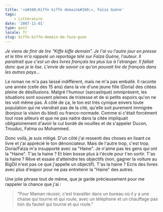 ```yaml
---
title: '«&#160;Kiffe kiffe demain&#160;», Faïza Guène'
tags:
    - Littérature
date: '2007-11-01'
type: post
locale: fr
slug: kiffe-kiffe-demain-de-faza-gune
---
```


_Je viens de finir de lire "Kiffe kiffe demain". Je l'ai vu l'autre jour en presse et le titre m'a rappelé un reportage télé sur Faïza Guène, l'auteur. Il paraitrait que c'est un des livres français les plus lus à l'étranger. Il fallait donc que je le lise. L'envie de savoir ce qu'on pouvait lire de français dans les autres pays…_

<!-- more -->

Le roman ne m'a pas laissé indifférent, mais ne m'a pas emballé. Il raconte une année (celle des 15 ans) dans la vie d'une jeune fille (Doria) des citées pleine de désillusions. Malgré l'humour (sarcastique) omniprésent, les situations sont souvent pleines de tristesse et de si petits espoirs qu'on ne les voit même pas. À côté de ça, le ton est très cynique envers toute population qui ne viendrait pas de la cité, qu'elle soit purement immigrée (bonjour la vision du bled) ou franco-normade. Comme si c'était forcément tout rose ailleurs et que ne pas naitre dans la citée impliquait obligatoirement d'avoir le cul bordé de nouilles et de s'appeler Ducon, Trouduc, Fatma ou Mohammed.

Donc voilà, je suis mitigé. D'un côté j'ai ressenti des choses en lisant ce livre et j'ai apprécié le ton dénonciateur. Mais de l'autre trop, c'est trop. Doria/Faïza m'a insupporté avec sa "Haine". Je n'aime pas les gens qui ont la "Haine". T'as la haine&nbsp;? Et bien bosse plus à l'école pour t'en sortir. T'as la haine&nbsp;? Rêve et essaie d'atteindre tes objectifs (non, gagner la voiture au BigDil n'est pas ce que j'appelle un objectif). T'as la haine&nbsp;? Ecris des livres avec plus d'espoir pour ne pas entretenir la "Haine" des autres.

Une jolie phrase tout de même, que je garde précieusement pour me rappeler la chance que j'ai&nbsp;:

> "Pour Maman réussir, c'est travailler dans un bureau où il y a une chaise qui tourne et qui roule, avec un téléphone et un chauffage pas loin du fauteil qui tourne et qui roule."
